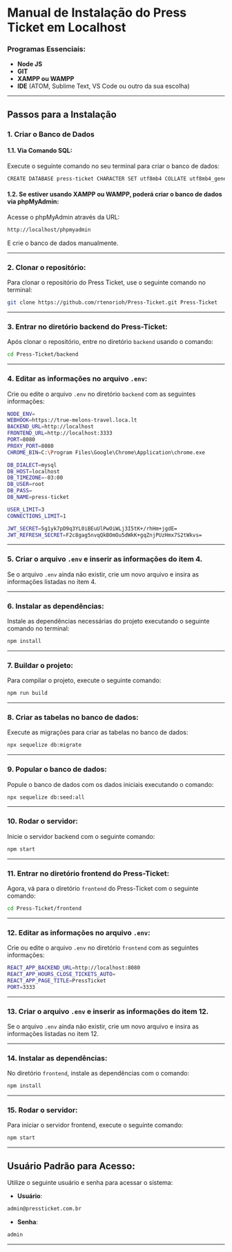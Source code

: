 # Manual de Instalação do Press Ticket em Localhost

### Programas Essenciais:

- **Node JS**
- **GIT**
- **XAMPP ou WAMPP**
- **IDE** (ATOM, Sublime Text, VS Code ou outro da sua escolha)

---

## Passos para a Instalação

### 1. Criar o Banco de Dados

#### 1.1. Via Comando SQL:

Execute o seguinte comando no seu terminal para criar o banco de dados:

```bash
CREATE DATABASE press-ticket CHARACTER SET utf8mb4 COLLATE utf8mb4_general_ci;
```

#### 1.2. Se estiver usando XAMPP ou WAMPP, poderá criar o banco de dados via phpMyAdmin:

Acesse o phpMyAdmin através da URL:

```bash
http://localhost/phpmyadmin
```

E crie o banco de dados manualmente.

---

### 2. Clonar o repositório:

Para clonar o repositório do Press Ticket, use o seguinte comando no terminal:

```bash
git clone https://github.com/rtenorioh/Press-Ticket.git Press-Ticket
```

---

### 3. Entrar no diretório backend do Press-Ticket:

Após clonar o repositório, entre no diretório `backend` usando o comando:

```bash
cd Press-Ticket/backend
```

---

### 4. Editar as informações no arquivo `.env`:

Crie ou edite o arquivo `.env` no diretório `backend` com as seguintes informações:

```bash
NODE_ENV=
WEBHOOK=https://true-melons-travel.loca.lt
BACKEND_URL=http://localhost
FRONTEND_URL=http://localhost:3333
PORT=8080
PROXY_PORT=8080
CHROME_BIN=C:\Program Files\Google\Chrome\Application\chrome.exe

DB_DIALECT=mysql
DB_HOST=localhost
DB_TIMEZONE=-03:00
DB_USER=root
DB_PASS=
DB_NAME=press-ticket

USER_LIMIT=3
CONNECTIONS_LIMIT=1

JWT_SECRET=5g1yk7pD9q3YL0iBEuUlPwOiWLj3I5tK+/rhHm+jgdE=
JWT_REFRESH_SECRET=F2c8gag5nvqQkBOmOu5dWkK+gqZnjPUzHmx7S2tWkvs=
```

---

### 5. Criar o arquivo `.env` e inserir as informações do item 4.

Se o arquivo `.env` ainda não existir, crie um novo arquivo e insira as informações listadas no item 4.

---

### 6. Instalar as dependências:

Instale as dependências necessárias do projeto executando o seguinte comando no terminal:

```bash
npm install
```

---

### 7. Buildar o projeto:

Para compilar o projeto, execute o seguinte comando:

```bash
npm run build
```

---

### 8. Criar as tabelas no banco de dados:

Execute as migrações para criar as tabelas no banco de dados:

```bash
npx sequelize db:migrate
```

---

### 9. Popular o banco de dados:

Popule o banco de dados com os dados iniciais executando o comando:

```bash
npx sequelize db:seed:all
```

---

### 10. Rodar o servidor:

Inicie o servidor backend com o seguinte comando:

```bash
npm start
```

---

### 11. Entrar no diretório frontend do Press-Ticket:

Agora, vá para o diretório `frontend` do Press-Ticket com o seguinte comando:

```bash
cd Press-Ticket/frontend
```

---

### 12. Editar as informações no arquivo `.env`:

Crie ou edite o arquivo `.env` no diretório `frontend` com as seguintes informações:

```bash
REACT_APP_BACKEND_URL=http://localhost:8080
REACT_APP_HOURS_CLOSE_TICKETS_AUTO=
REACT_APP_PAGE_TITLE=PressTicket
PORT=3333
```

---

### 13. Criar o arquivo `.env` e inserir as informações do item 12.

Se o arquivo `.env` ainda não existir, crie um novo arquivo e insira as informações listadas no item 12.

---

### 14. Instalar as dependências:

No diretório `frontend`, instale as dependências com o comando:

```bash
npm install
```

---

### 15. Rodar o servidor:

Para iniciar o servidor frontend, execute o seguinte comando:

```bash
npm start
```

---

## Usuário Padrão para Acesso:

Utilize o seguinte usuário e senha para acessar o sistema:

- **Usuário**:

```bash
admin@pressticket.com.br
```

- **Senha**:

```bash
admin
```

---
